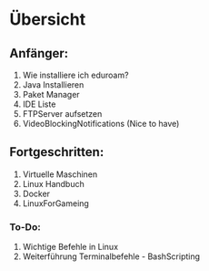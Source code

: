 # Übersicht
## Anfänger:
1. Wie installiere ich eduroam?
2. Java Installieren
3. Paket Manager
4. IDE Liste
5. FTPServer aufsetzen
6. VideoBlockingNotifications (Nice to have)

## Fortgeschritten:
1. Virtuelle Maschinen
2. Linux Handbuch
3. Docker
4. LinuxForGameing


### To-Do:
1. Wichtige Befehle in Linux
4. Weiterführung Terminalbefehle - BashScripting
